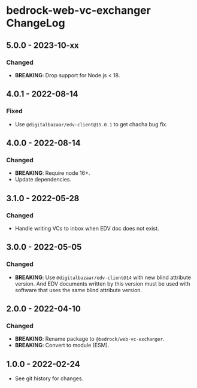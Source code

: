 # bedrock-web-vc-exchanger ChangeLog

## 5.0.0 - 2023-10-xx

### Changed
- **BREAKING**: Drop support for Node.js < 18.

## 4.0.1 - 2022-08-14

### Fixed
- Use `@digitalbazaar/edv-client@15.0.1` to get chacha bug fix.

## 4.0.0 - 2022-08-14

### Changed
- **BREAKING**: Require node 16+.
- Update dependencies.

## 3.1.0 - 2022-05-28

### Changed
- Handle writing VCs to inbox when EDV doc does not exist.

## 3.0.0 - 2022-05-05

### Changed
- **BREAKING**: Use `@digitalbazaar/edv-client@14` with new blind attribute
  version. And EDV documents written by this version must be used with
  software that uses the same blind attribute version.

## 2.0.0 - 2022-04-10

### Changed
- **BREAKING**: Rename package to `@bedrock/web-vc-exchanger`.
- **BREAKING**: Convert to module (ESM).

## 1.0.0 - 2022-02-24

- See git history for changes.
